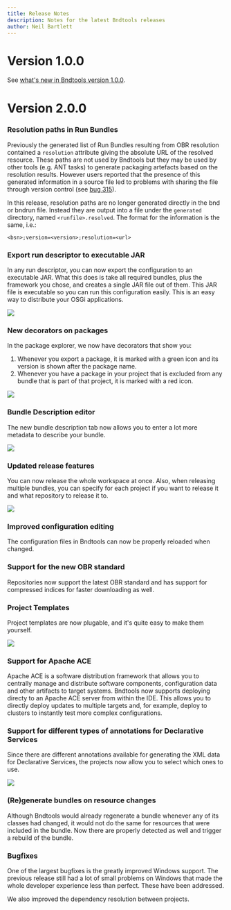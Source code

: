 ```yaml
---
title: Release Notes
description: Notes for the latest Bndtools releases
author: Neil Bartlett
---
```


Version 1.0.0
=============

See [what's new in Bndtools version 1.0.0](/whatsnew1-0-0/).

Version 2.0.0
=============

### Resolution paths in Run Bundles ###

Previously the generated list of Run Bundles resulting from OBR resolution contained a `resolution` attribute giving the absolute URL of the resolved resource. These paths are not used by Bndtools but they may be used by other tools (e.g. ANT tasks) to generate packaging artefacts based on the resolution results. However users reported that the presence of this generated information in a source file led to problems with sharing the file through version control (see [bug 315](https://github.com/bndtools/bndtools/issues/315)).

In this release, resolution paths are no longer generated directly in the bnd or bndrun file. Instead they are output into a file under the `generated` directory, named `<runfile>.resolved`. The format for the information is the same, i.e.:

	<bsn>;version=<version>;resolution=<url>

### Export run descriptor to executable JAR ###

In any run descriptor, you can now export the configuration to an executable JAR. What this does is take all required bundles, plus the framework you chose, and creates a single JAR file out of them. This JAR file is executable so you can run this configuration easily. This is an easy way to distribute your OSGi applications.

![](images/version-2.0.0/export-to-executable-jar.png)

### New decorators on packages ###

In the package explorer, we now have decorators that show you:

1. Whenever you export a package, it is marked with a green icon and its version is shown after the package name.
2. Whenever you have a package in your project that is excluded from any bundle that is part of that project, it is marked with a red icon.

![](images/version-2.0.0/package-decorators.png)

### Bundle Description editor ###

The new bundle description tab now allows you to enter a lot more metadata to describe your bundle.

![](images/version-2.0.0/bundle-description-editor.png)

### Updated release features ###

You can now release the whole workspace at once. Also, when releasing multiple bundles, you can specify for each project if you want to release it and what repository to release it to.

![](images/version-2.0.0/release-bundles.png)

### Improved configuration editing ###

The configuration files in Bndtools can now be properly reloaded when changed.

### Support for the new OBR standard ###

Repositories now support the latest OBR standard and has support for compressed indices for faster downloading as well.

### Project Templates ###

Project templates are now plugable, and it's quite easy to make them yourself.

![](images/version-2.0.0/project-templates.png)

### Support for Apache ACE ###

Apache ACE is a software distribution framework that allows you to centrally manage and distribute software components, configuration data and other artifacts to target systems. Bndtools now supports deploying directy to an Apache ACE server from within the IDE. This allows you to directly deploy updates to multiple targets and, for example, deploy to clusters to instantly test more complex configurations.

### Support for different types of annotations for Declarative Services ###

Since there are different annotations available for generating the XML data for Declarative Services, the projects now allow you to select which ones to use.

![](images/version-2.0.0/declarative-services-annotation-support.png)

### (Re)generate bundles on resource changes ###

Although Bndtools would already regenerate a bundle whenever any of its classes had changed, it would not do the same for resources that were included in the bundle. Now there are properly detected as well and trigger a rebuild of the bundle.

### Bugfixes ###

One of the largest bugfixes is the greatly improved Windows support. The previous release still had a lot of small problems on Windows that made the whole developer experience less than perfect. These have been addressed.

We also improved the dependency resolution between projects.
